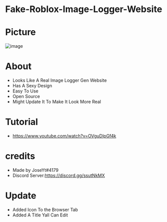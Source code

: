 # Fake-Roblox-Image-Logger-Website

# Picture
![image](https://user-images.githubusercontent.com/106576578/171284275-851287d8-1d6e-41f3-956f-b50687dbe818.png)


# About
- Looks Like A Real Image Logger Gen Website
- Has A Sexy Design
- Easy To Use
- Open Source
- Might Update It To Make It Look More Real
# Tutorial
- https://www.youtube.com/watch?v=OVguDlpGf4k

# credits
- Made by JoseYt#4179
- Discord Server:https://discord.gg/ssutNkMX

# Update
- Added Icon To the Browser Tab
- Added A Title Yall Can Edit
